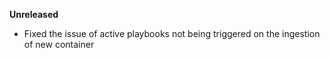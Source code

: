 **Unreleased**
* Fixed the issue of active playbooks not being triggered on the ingestion of new container
